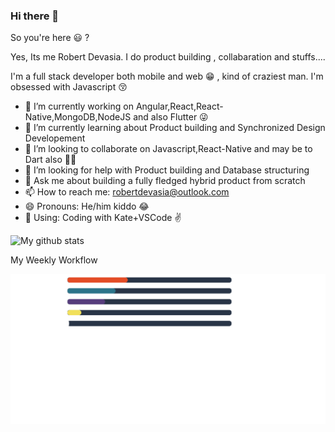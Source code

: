 ### Hi there 👋

So you're here 😃 ? 

Yes, Its me Robert Devasia. I do product building , collabaration and stuffs....

I'm a full stack developer both mobile and web 😁 , kind of craziest man.
I'm obsessed with Javascript 😚


- 🔭 I’m currently working on Angular,React,React-Native,MongoDB,NodeJS and also Flutter 😜
- 🌱 I’m currently learning about Product building and Synchronized Design Developement
- 👯 I’m looking to collaborate on Javascript,React-Native and may be to Dart also 🤷‍♂️
- 🤔 I’m looking for help with Product building and Database structuring
- 💬 Ask me about building a fully fledged hybrid product from scratch
- 📫 How to reach me: robertdevasia@outlook.com 
- 😄 Pronouns: He/him kiddo 😂
- 📃 Using: Coding with Kate+VSCode ✌️

![My github stats](https://github-readme-stats.vercel.app/api?username=docsploit&count_private=true&theme=gotham&showicons=true)

My Weekly Workflow

<!--Docsium::START-->
![any](https://github.com/DOCSPLOIT/docsium-bot/blob/main/lib/template.svg)
<!--Docsium::END-->
